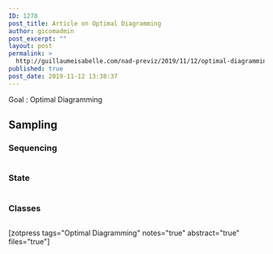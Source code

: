```yaml
---
ID: 1278
post_title: Article on Optimal Diagramming
author: gicomadmin
post_excerpt: ""
layout: post
permalink: >
  http://guillaumeisabelle.com/nad-previz/2019/11/12/optimal-diagramming/
published: true
post_date: 2019-11-12 13:38:37
---
```

<!-- wp:paragraph -->

Goal : Optimal Diagramming

<!-- /wp:paragraph -->

<!-- wp:heading -->

## Sampling

<!-- /wp:heading -->

<!-- wp:heading {"level":3} -->

### Sequencing

<!-- /wp:heading -->

<!-- wp:image {"id":1285} --><figure class="wp-block-image">

<img src="http://guillaumeisabelle.com/nad-previz/wp-content/uploads/sites/19/2019/11/pipeline-gulp-sequence.png" alt="" class="wp-image-1285" /></figure> <!-- /wp:image -->

<!-- wp:heading {"level":3} -->

### State

<!-- /wp:heading -->

<!-- wp:image {"id":1286} --><figure class="wp-block-image">

<img src="http://guillaumeisabelle.com/nad-previz/wp-content/uploads/sites/19/2019/11/pipeline-gulp-state.png" alt="" class="wp-image-1286" /></figure> <!-- /wp:image -->

<!-- wp:heading {"level":3} -->

### Classes

<!-- /wp:heading -->

<!-- wp:paragraph -->



<!-- /wp:paragraph -->

<!-- wp:image {"id":1287} --><figure class="wp-block-image">

<img src="http://guillaumeisabelle.com/nad-previz/wp-content/uploads/sites/19/2019/11/pipeline-gulp-class.png" alt="" class="wp-image-1287" /></figure> <!-- /wp:image -->

<!-- wp:paragraph -->

[zotpress tags="Optimal Diagramming" notes="true" abstract="true" files="true"]

<!-- /wp:paragraph -->